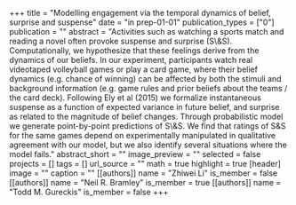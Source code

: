 +++
title = "Modelling engagement via the temporal dynamics of belief, surprise and suspense"
date = "in prep-01-01"
publication_types = ["0"]
publication = ""
abstract = "Activities such as watching a sports match and reading a novel often provoke suspense and surprise (S\\&S). Computationally, we hypothesize that these feelings derive from the dynamics of our beliefs. In our experiment, participants watch real videotaped volleyball games or play a card game, where their belief dynamics (e.g. chance of winning) can be affected by both the stimuli and background information (e.g. game rules and prior beliefs about the teams / the card deck). Following Ely et al (2015) we formalize instantaneous suspense as a function of expected variance in future belief, and surprise as related to the magnitude of belief changes. Through probabilistic model we generate point-by-point predictions of S\\&S. We find that ratings of S&S for the same games depend on experimentally manipulated in qualitative agreement with our model, but we also identify several situations where the model fails."
abstract_short = ""
image_preview = ""
selected = false
projects = []
tags = []
url_source = ""
math = true
highlight = true
[header]
image = ""
caption = ""
[[authors]]
	name = "Zhiwei Li"
	is_member = false
[[authors]]
	name = "Neil R. Bramley"
	is_member = true
[[authors]]
	name = "Todd M. Gureckis"
	is_member = false
+++
